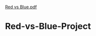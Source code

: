 [Red vs Blue.pdf](https://github.com/anyagall/Red-vs-Blue-Project/files/6912437/Red.vs.Blue.pdf)
# Red-vs-Blue-Project
